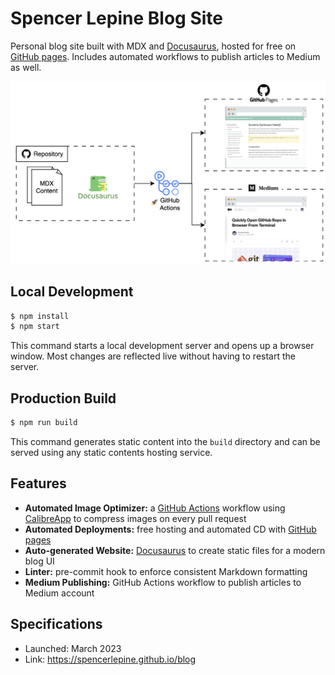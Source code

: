 # Spencer Lepine Blog Site

Personal blog site built with MDX and [Docusaurus](https://docusaurus.io/), hosted for free on [GitHub pages](https://pages.github.com/). Includes automated workflows to publish articles to Medium as well.

![](./architecture.png)

## Local Development

```sh
$ npm install
$ npm start
```

This command starts a local development server and opens up a browser window. Most changes are reflected live without having to restart the server.

## Production Build

```sh
$ npm run build
```

This command generates static content into the `build` directory and can be served using any static contents hosting service.

## Features

- **Automated Image Optimizer:** a [GitHub Actions](https://github.com/features/actions) workflow using [CalibreApp](https://github.com/calibreapp/image-actions) to compress images on every pull request
- **Automated Deployments:** free hosting and automated CD with [GitHub pages](https://pages.github.com/)
- **Auto-generated Website:** [Docusaurus](https://docusaurus.io/) to create static files for a modern blog UI
- **Linter:** pre-commit hook to enforce consistent Markdown formatting
- **Medium Publishing:** GitHub Actions workflow to publish articles to Medium account

## Specifications

- Launched: March 2023
- Link: https://spencerlepine.github.io/blog
